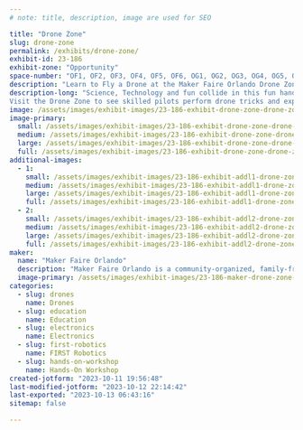 ```yaml
---
# note: title, description, image are used for SEO

title: "Drone Zone"
slug: drone-zone
permalink: /exhibits/drone-zone/
exhibit-id: 23-186
exhibit-zone: "Opportunity"
space-number: "OF1, OF2, OF3, OF4, OF5, OF6, OG1, OG2, OG3, OG4, OG5, OG6"
description: "Learn to Fly a Drone at the Maker Faire Orlando Drone Zone"
description-long: "Science, Technology and fun collide in this fun hands on experience where you can learn to fly a drone! Experience the Drone Zone with drone from our sponsor BetaFPV!  We will teach you the basics of flight and you can test your skills with our mini flight course. 
Visit the Drone Zone to see skilled pilots perform drone tricks and explain how your maker skills can maintain, improve and even create your own drone."
image: /assets/images/exhibit-images/23-186-exhibit-drone-zone-drone-zone-trainning-logo-large.jpg
image-primary: 
  small: /assets/images/exhibit-images/23-186-exhibit-drone-zone-drone-zone-trainning-logo-small.jpg
  medium: /assets/images/exhibit-images/23-186-exhibit-drone-zone-drone-zone-trainning-logo-medium.jpg
  large: /assets/images/exhibit-images/23-186-exhibit-drone-zone-drone-zone-trainning-logo-large.jpg
  full: /assets/images/exhibit-images/23-186-exhibit-drone-zone-drone-zone-trainning-logo-full.jpg
additional-images: 
  - 1:
    small: /assets/images/exhibit-images/23-186-exhibit-addl1-drone-zone-drone-zone-attendee-kid-2021-o-small.jpg
    medium: /assets/images/exhibit-images/23-186-exhibit-addl1-drone-zone-drone-zone-attendee-kid-2021-o-medium.jpg
    large: /assets/images/exhibit-images/23-186-exhibit-addl1-drone-zone-drone-zone-attendee-kid-2021-o-large.jpg
    full: /assets/images/exhibit-images/23-186-exhibit-addl1-drone-zone-drone-zone-attendee-kid-2021-o-full.jpg
  - 2:
    small: /assets/images/exhibit-images/23-186-exhibit-addl2-drone-zone-drone-zone-attendee-kid-2023-o-small.jpg
    medium: /assets/images/exhibit-images/23-186-exhibit-addl2-drone-zone-drone-zone-attendee-kid-2023-o-medium.jpg
    large: /assets/images/exhibit-images/23-186-exhibit-addl2-drone-zone-drone-zone-attendee-kid-2023-o-large.jpg
    full: /assets/images/exhibit-images/23-186-exhibit-addl2-drone-zone-drone-zone-attendee-kid-2023-o-full.jpg
maker: 
  name: "Maker Faire Orlando"
  description: "Maker Faire Orlando is a community-organized, family-friendly celebration featuring local do-it-yourself science, art, rockets, robots, crafts, technology, music, hands-on-activities, and more. It’s an event where people show what they are making and share what they are learning. Maker Faire Orlando is produced by The Maker Effect Foundation. "
  image-primary: /assets/images/exhibit-images/23-186-maker-drone-zone-mf-orlando-round-logo-v3-no-date-medium.png
categories: 
  - slug: drones
    name: Drones
  - slug: education
    name: Education
  - slug: electronics
    name: Electronics
  - slug: first-robotics
    name: FIRST Robotics
  - slug: hands-on-workshop
    name: Hands-On Workshop
created-jotform: "2023-10-11 19:56:48"
last-modified-jotform: "2023-10-12 22:14:42"
last-exported: "2023-10-13 06:43:16"
sitemap: false

---
```

